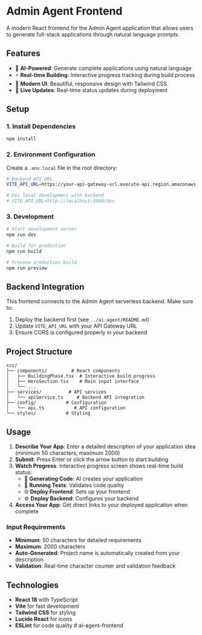 # Admin Agent Frontend

A modern React frontend for the Admin Agent application that allows users to generate full-stack applications through natural language prompts.

## Features

- 🤖 **AI-Powered**: Generate complete applications using natural language
- ⚡ **Real-time Building**: Interactive progress tracking during build process
- 🎨 **Modern UI**: Beautiful, responsive design with Tailwind CSS
- 🔄 **Live Updates**: Real-time status updates during deployment

## Setup

### 1. Install Dependencies

```bash
npm install
```

### 2. Environment Configuration

Create a `.env.local` file in the root directory:

```bash
# Backend API URL
VITE_API_URL=https://your-api-gateway-url.execute-api.region.amazonaws.com/stage

# For local development with backend
# VITE_API_URL=http://localhost:3000/dev
```

### 3. Development

```bash
# Start development server
npm run dev

# Build for production
npm run build

# Preview production build
npm run preview
```

## Backend Integration

This frontend connects to the Admin Agent serverless backend. Make sure to:

1. Deploy the backend first (see `../ai-agent/README.md`)
2. Update `VITE_API_URL` with your API Gateway URL
3. Ensure CORS is configured properly in your backend

## Project Structure

```
src/
├── components/         # React components
│   ├── BuildingPhase.tsx  # Interactive build progress
│   ├── HeroSection.tsx    # Main input interface
│   └── ...
├── services/          # API services
│   └── apiService.ts     # Backend API integration
├── config/           # Configuration
│   └── api.ts           # API configuration
└── styles/           # Styling
```

## Usage

1. **Describe Your App**: Enter a detailed description of your application idea (minimum 50 characters, maximum 2000)
2. **Submit**: Press Enter or click the arrow button to start building
3. **Watch Progress**: Interactive progress screen shows real-time build status:
   - 🤖 **Generating Code**: AI creates your application
   - 🧪 **Running Tests**: Validates code quality
   - 🌐 **Deploy Frontend**: Sets up your frontend
   - ⚙️ **Deploy Backend**: Configures your backend
4. **Access Your App**: Get direct links to your deployed application when complete

### Input Requirements

- **Minimum**: 50 characters for detailed requirements
- **Maximum**: 2000 characters
- **Auto-Generated**: Project name is automatically created from your description
- **Validation**: Real-time character counter and validation feedback

## Technologies

- **React 18** with TypeScript
- **Vite** for fast development
- **Tailwind CSS** for styling
- **Lucide React** for icons
- **ESLint** for code quality # ai-agent-frontend
